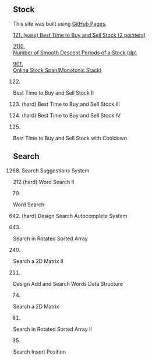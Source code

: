 
## Stock
This site was built using [GitHub Pages](https://pages.github.com/).

[121.	(easy)
Best Time to Buy and Sell Stock (2 pointers)](https://github.com/52147/A-interview/blob/main/src/stock/BestTimeToBuyAndSellStock.java)

[2110.	
Number of Smooth Descent Periods of a Stock (dp)](https://github.com/52147/A-interview/blob/main/src/stock/NumberOfSmoothDescentPeriodsOfAStock2110.java)

[901.	
Online Stock Span(Monotonic Stack)](https://github.com/52147/Monotonic-Stack/blob/main/src/monotonicstack/StockSpanner.java)

122.	
Best Time to Buy and Sell Stock II

123.	(hard)
Best Time to Buy and Sell Stock III

188.	(hard)
Best Time to Buy and Sell Stock IV

309.	
Best Time to Buy and Sell Stock with Cooldown

## Search
1268. Search Suggestions System


212.(hard)
Word Search II

79.	
Word Search

642.	(hard)
Design Search Autocomplete System

33.	
Search in Rotated Sorted Array

240.	
Search a 2D Matrix II

211.	
Design Add and Search Words Data Structure

74.	
Search a 2D Matrix

81.	
Search in Rotated Sorted Array II

35.	
Search Insert Position

